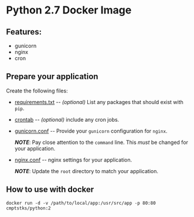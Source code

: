 # Python 2.7 Docker Image

## Features:

  - gunicorn
  - nginx
  - cron

## Prepare your application

Create the following files:

  - [requirements.txt](https://github.com/ComputeStacks/docker/tree/master/python/2/sample/requirements.txt)  -- _(optional)_ List any packages that should exist with `pip`.

  - [crontab](https://github.com/ComputeStacks/docker/tree/master/python/2/sample/crontab) -- _(optional)_ include any cron jobs.

  - [gunicorn.conf](https://github.com/ComputeStacks/docker/tree/master/python/2/sample/gunicorn.conf) -- Provide your `gunicorn` configuration for `nginx`.

    **_NOTE_**: Pay close attention to the `command` line. This _must_ be changed for your application.

  - [nginx.conf](https://github.com/ComputeStacks/docker/tree/master/python/2/sample/gunicorn.conf) -- nginx settings for your application.

    **_NOTE_**: Update the `root` directory to match your application.
    

## How to use with docker

```
docker run -d -v /path/to/local/app:/usr/src/app -p 80:80 cmptstks/python:2
```